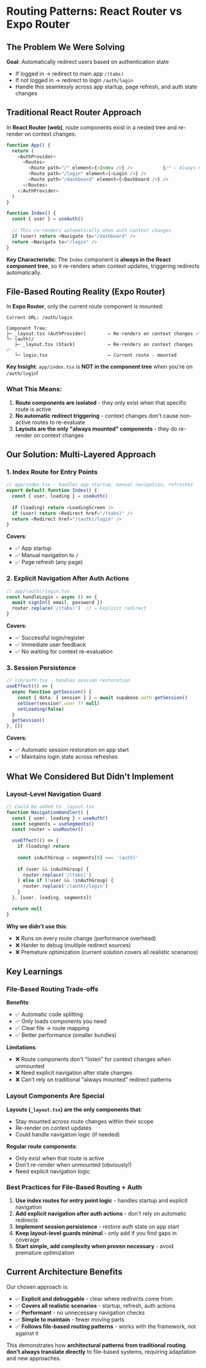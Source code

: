 # Routing Patterns: React Router vs Expo Router

## The Problem We Were Solving

**Goal**: Automatically redirect users based on authentication state
- If logged in → redirect to main app `/(tabs)`
- If not logged in → redirect to login `/auth/login`
- Handle this seamlessly across app startup, page refresh, and auth state changes

## Traditional React Router Approach

In **React Router (web)**, route components exist in a nested tree and re-render on context changes:

```typescript
function App() {
  return (
    <AuthProvider>
      <Routes>
        <Route path="/" element={<Index />} />           {/* ← Always mounted */}
        <Route path="/login" element={<Login />} />
        <Route path="/dashboard" element={<Dashboard />} />
      </Routes>
    </AuthProvider>
  )
}

function Index() {
  const { user } = useAuth()
  
  // This re-renders automatically when auth context changes
  if (user) return <Navigate to="/dashboard" />
  return <Navigate to="/login" />
}
```

**Key Characteristic**: The `Index` component is **always in the React component tree**, so it re-renders when context updates, triggering redirects automatically.

## File-Based Routing Reality (Expo Router)

In **Expo Router**, only the current route component is mounted:

```
Current URL: /auth/login

Component Tree:
├─ _layout.tsx (AuthProvider)        ← Re-renders on context changes ✅
└─ (auth)/
   ├─ _layout.tsx (Stack)            ← Re-renders on context changes ✅  
   └─ login.tsx                      ← Current route - mounted
```

**Key Insight**: `app/index.tsx` is **NOT in the component tree** when you're on `/auth/login`!

### What This Means:

1. **Route components are isolated** - they only exist when that specific route is active
2. **No automatic redirect triggering** - context changes don't cause non-active routes to re-evaluate
3. **Layouts are the only "always mounted" components** - they do re-render on context changes

## Our Solution: Multi-Layered Approach

### 1. Index Route for Entry Points
```typescript
// app/index.tsx - handles app startup, manual navigation, refreshes
export default function Index() {
  const { user, loading } = useAuth()
  
  if (loading) return <LoadingScreen />
  if (user) return <Redirect href="/(tabs)" />
  return <Redirect href="/(auth)/login" />
}
```

**Covers**:
- ✅ App startup
- ✅ Manual navigation to `/`  
- ✅ Page refresh (any page)

### 2. Explicit Navigation After Auth Actions
```typescript
// app/(auth)/login.tsx
const handleLogin = async () => {
  await signIn({ email, password })
  router.replace('/(tabs)')  // ← Explicit redirect
}
```

**Covers**:
- ✅ Successful login/register
- ✅ Immediate user feedback
- ✅ No waiting for context re-evaluation

### 3. Session Persistence
```typescript
// lib/auth.tsx - handles session restoration
useEffect(() => {
  async function getSession() {
    const { data: { session } } = await supabase.auth.getSession()
    setUser(session?.user ?? null)
    setLoading(false)
  }
  getSession()
}, [])
```

**Covers**:
- ✅ Automatic session restoration on app start
- ✅ Maintains login state across refreshes

## What We Considered But Didn't Implement

### Layout-Level Navigation Guard
```typescript
// Could be added to _layout.tsx
function NavigationHandler() {
  const { user, loading } = useAuth()
  const segments = useSegments()
  const router = useRouter()

  useEffect(() => {
    if (loading) return
    
    const inAuthGroup = segments[0] === '(auth)'
    
    if (user && inAuthGroup) {
      router.replace('/(tabs)')
    } else if (!user && !inAuthGroup) {
      router.replace('/(auth)/login')
    }
  }, [user, loading, segments])

  return null
}
```

**Why we didn't use this**:
- ❌ Runs on every route change (performance overhead)
- ❌ Harder to debug (multiple redirect sources)
- ❌ Premature optimization (current solution covers all realistic scenarios)

## Key Learnings

### File-Based Routing Trade-offs

**Benefits**:
- ✅ Automatic code splitting
- ✅ Only loads components you need
- ✅ Clear file → route mapping
- ✅ Better performance (smaller bundles)

**Limitations**:
- ❌ Route components don't "listen" for context changes when unmounted
- ❌ Need explicit navigation after state changes
- ❌ Can't rely on traditional "always mounted" redirect patterns

### Layout Components Are Special

**Layouts (`_layout.tsx`) are the only components that**:
- Stay mounted across route changes within their scope
- Re-render on context updates
- Could handle navigation logic (if needed)

**Regular route components**:
- Only exist when that route is active
- Don't re-render when unmounted (obviously!)
- Need explicit navigation logic

### Best Practices for File-Based Routing + Auth

1. **Use index routes for entry point logic** - handles startup and explicit navigation
2. **Add explicit navigation after auth actions** - don't rely on automatic redirects
3. **Implement session persistence** - restore auth state on app start
4. **Keep layout-level guards minimal** - only add if you find gaps in coverage
5. **Start simple, add complexity when proven necessary** - avoid premature optimization

## Current Architecture Benefits

Our chosen approach is:
- ✅ **Explicit and debuggable** - clear where redirects come from
- ✅ **Covers all realistic scenarios** - startup, refresh, auth actions
- ✅ **Performant** - no unnecessary navigation checks
- ✅ **Simple to maintain** - fewer moving parts
- ✅ **Follows file-based routing patterns** - works with the framework, not against it

This demonstrates how **architectural patterns from traditional routing don't always translate directly** to file-based systems, requiring adaptation and new approaches.